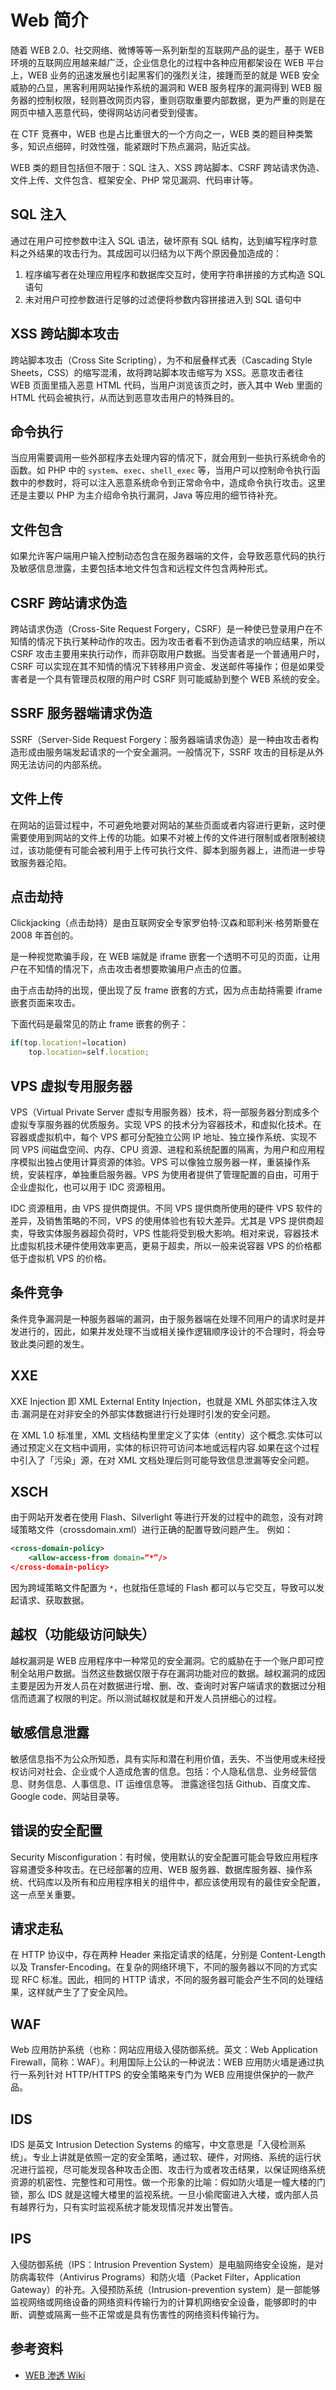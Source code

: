# Web 简介

随着 WEB 2.0、社交网络、微博等等一系列新型的互联网产品的诞生，基于 WEB 环境的互联网应用越来越广泛，企业信息化的过程中各种应用都架设在 WEB 平台上，WEB 业务的迅速发展也引起黑客们的强烈关注，接踵而至的就是 WEB 安全威胁的凸显，黑客利用网站操作系统的漏洞和 WEB 服务程序的漏洞得到 WEB 服务器的控制权限，轻则篡改网页内容，重则窃取重要内部数据，更为严重的则是在网页中植入恶意代码，使得网站访问者受到侵害。

在 CTF 竞赛中，WEB 也是占比重很大的一个方向之一，WEB 类的题目种类繁多，知识点细碎，时效性强，能紧跟时下热点漏洞，贴近实战。

WEB 类的题目包括但不限于：SQL 注入、XSS 跨站脚本、CSRF 跨站请求伪造、文件上传、文件包含、框架安全、PHP 常见漏洞、代码审计等。

## SQL 注入

通过在用户可控参数中注入 SQL 语法，破坏原有 SQL 结构，达到编写程序时意料之外结果的攻击行为。其成因可以归结为以下两个原因叠加造成的：

1. 程序编写者在处理应用程序和数据库交互时，使用字符串拼接的方式构造 SQL 语句
2. 未对用户可控参数进行足够的过滤便将参数内容拼接进入到 SQL 语句中

## XSS 跨站脚本攻击

跨站脚本攻击（Cross Site Scripting），为不和层叠样式表（Cascading Style Sheets，CSS）的缩写混淆，故将跨站脚本攻击缩写为 XSS。恶意攻击者往 WEB 页面里插入恶意 HTML 代码，当用户浏览该页之时，嵌入其中 Web 里面的 HTML 代码会被执行，从而达到恶意攻击用户的特殊目的。

## 命令执行

当应用需要调用一些外部程序去处理内容的情况下，就会用到一些执行系统命令的函数。如 PHP 中的 `system`、`exec`、`shell_exec` 等，当用户可以控制命令执行函数中的参数时，将可以注入恶意系统命令到正常命令中，造成命令执行攻击。这里还是主要以 PHP 为主介绍命令执行漏洞，Java 等应用的细节待补充。

## 文件包含

如果允许客户端用户输入控制动态包含在服务器端的文件，会导致恶意代码的执行及敏感信息泄露，主要包括本地文件包含和远程文件包含两种形式。

## CSRF 跨站请求伪造

跨站请求伪造（Cross-Site Request Forgery，CSRF）是一种使已登录用户在不知情的情况下执行某种动作的攻击。因为攻击者看不到伪造请求的响应结果，所以 CSRF 攻击主要用来执行动作，而非窃取用户数据。当受害者是一个普通用户时，CSRF 可以实现在其不知情的情况下转移用户资金、发送邮件等操作；但是如果受害者是一个具有管理员权限的用户时 CSRF 则可能威胁到整个 WEB 系统的安全。

## SSRF 服务器端请求伪造

SSRF（Server-Side Request Forgery：服务器端请求伪造）是一种由攻击者构造形成由服务端发起请求的一个安全漏洞。一般情况下，SSRF 攻击的目标是从外网无法访问的内部系统。

## 文件上传

在网站的运营过程中，不可避免地要对网站的某些页面或者内容进行更新，这时便需要使用到网站的文件上传的功能。如果不对被上传的文件进行限制或者限制被绕过，该功能便有可能会被利用于上传可执行文件、脚本到服务器上，进而进一步导致服务器沦陷。

## 点击劫持

Clickjacking（点击劫持）是由互联网安全专家罗伯特·汉森和耶利米·格劳斯曼在 2008 年首创的。

是一种视觉欺骗手段，在 WEB 端就是 iframe 嵌套一个透明不可见的页面，让用户在不知情的情况下，点击攻击者想要欺骗用户点击的位置。

由于点击劫持的出现，便出现了反 frame 嵌套的方式，因为点击劫持需要 iframe 嵌套页面来攻击。

下面代码是最常见的防止 frame 嵌套的例子：

```js
if(top.location!=location)
    top.location=self.location;
```

## VPS 虚拟专用服务器

VPS（Virtual Private Server 虚拟专用服务器）技术，将一部服务器分割成多个虚拟专享服务器的优质服务。实现 VPS 的技术分为容器技术，和虚拟化技术。在容器或虚拟机中，每个 VPS 都可分配独立公网 IP 地址、独立操作系统、实现不同 VPS 间磁盘空间、内存、CPU 资源、进程和系统配置的隔离，为用户和应用程序模拟出独占使用计算资源的体验。VPS 可以像独立服务器一样，重装操作系统，安装程序，单独重启服务器。VPS 为使用者提供了管理配置的自由，可用于企业虚拟化，也可以用于 IDC 资源租用。

IDC 资源租用，由 VPS 提供商提供。不同 VPS 提供商所使用的硬件 VPS 软件的差异，及销售策略的不同，VPS 的使用体验也有较大差异。尤其是 VPS 提供商超卖，导致实体服务器超负荷时，VPS 性能将受到极大影响。相对来说，容器技术比虚拟机技术硬件使用效率更高，更易于超卖，所以一般来说容器 VPS 的价格都低于虚拟机 VPS 的价格。

## 条件竞争

条件竞争漏洞是一种服务器端的漏洞，由于服务器端在处理不同用户的请求时是并发进行的，因此，如果并发处理不当或相关操作逻辑顺序设计的不合理时，将会导致此类问题的发生。

## XXE

XXE Injection 即 XML External Entity Injection，也就是 XML 外部实体注入攻击.漏洞是在对非安全的外部实体数据进⾏行处理时引发的安全问题。

在 XML 1.0 标准里，XML 文档结构⾥里定义了实体（entity）这个概念.实体可以通过预定义在文档中调用，实体的标识符可访问本地或远程内容.如果在这个过程中引入了「污染」源，在对 XML 文档处理后则可能导致信息泄漏等安全问题。

## XSCH

由于网站开发者在使用 Flash、Silverlight 等进行开发的过程中的疏忽，没有对跨域策略文件（crossdomain.xml）进行正确的配置导致问题产生。 例如：

```xml
<cross-domain-policy>
    <allow-access-from domain=“*”/>
</cross-domain-policy>
```

因为跨域策略文件配置为 `*`，也就指任意域的 Flash 都可以与它交互，导致可以发起请求、获取数据。

## 越权（功能级访问缺失）

越权漏洞是 WEB 应用程序中一种常见的安全漏洞。它的威胁在于一个账户即可控制全站用户数据。当然这些数据仅限于存在漏洞功能对应的数据。越权漏洞的成因主要是因为开发人员在对数据进行增、删、改、查询时对客户端请求的数据过分相信而遗漏了权限的判定。所以测试越权就是和开发人员拼细心的过程。

## 敏感信息泄露

敏感信息指不为公众所知悉，具有实际和潜在利用价值，丢失、不当使用或未经授权访问对社会、企业或个人造成危害的信息。包括：个人隐私信息、业务经营信息、财务信息、人事信息、IT 运维信息等。
泄露途径包括 Github、百度文库、Google code、网站目录等。

## 错误的安全配置

Security Misconfiguration：有时候，使用默认的安全配置可能会导致应用程序容易遭受多种攻击。在已经部署的应用、WEB 服务器、数据库服务器、操作系统、代码库以及所有和应用程序相关的组件中，都应该使用现有的最佳安全配置，这一点至关重要。

## 请求走私
在 HTTP 协议中，存在两种 Header 来指定请求的结尾，分别是 Content-Length 以及 Transfer-Encoding。在复杂的网络环境下，不同的服务器以不同的方式实现 RFC 标准。因此，相同的 HTTP 请求，不同的服务器可能会产生不同的处理结果，这样就产生了了安全风险。

## WAF

Web 应用防护系统（也称：网站应用级入侵防御系统。英文：Web Application Firewall，简称：WAF）。利用国际上公认的一种说法：WEB 应用防火墙是通过执行一系列针对 HTTP/HTTPS 的安全策略来专门为 WEB 应用提供保护的一款产品。

## IDS

IDS 是英文 Intrusion Detection Systems 的缩写，中文意思是「入侵检测系统」。专业上讲就是依照一定的安全策略，通过软、硬件，对网络、系统的运行状况进行监视，尽可能发现各种攻击企图、攻击行为或者攻击结果，以保证网络系统资源的机密性、完整性和可用性。做一个形象的比喻：假如防火墙是一幢大楼的门锁，那么 IDS 就是这幢大楼里的监视系统。一旦小偷爬窗进入大楼，或内部人员有越界行为，只有实时监视系统才能发现情况并发出警告。

## IPS

入侵防御系统（IPS：Intrusion Prevention System）是电脑网络安全设施，是对防病毒软件（Antivirus Programs）和防火墙（Packet Filter，Application Gateway）的补充。入侵预防系统（Intrusion-prevention system）是一部能够监视网络或网络设备的网络资料传输行为的计算机网络安全设备，能够即时的中断、调整或隔离一些不正常或是具有伤害性的网络资料传输行为。

## 参考资料

- [WEB 渗透 Wiki](http://wiki.jeary.org/#!websec.md)
